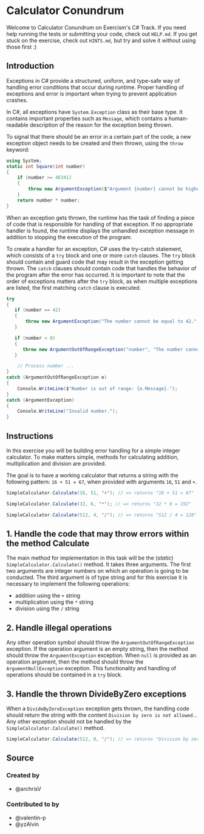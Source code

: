 # Calculator Conundrum

Welcome to Calculator Conundrum on Exercism's C# Track.
If you need help running the tests or submitting your code, check out `HELP.md`.
If you get stuck on the exercise, check out `HINTS.md`, but try and solve it without using those first :)

## Introduction

Exceptions in C# provide a structured, uniform, and type-safe way of handling error conditions that occur during runtime. Proper handling of exceptions and error is important when trying to prevent application crashes.

In C#, all exceptions have `System.Exception` class as their base type. It contains important properties such as `Message`, which contains a human-readable description of the reason for the exception being thrown.

To signal that there should be an error in a certain part of the code, a new exception object needs to be created and then thrown, using the `throw` keyword:

```csharp
using System;
static int Square(int number)
{
    if (number >= 46341)
    {
        throw new ArgumentException($"Argument {number} cannot be higher than 46340 as its' square doesn't fit into int type.");
    }
    return number * number;
}
```

When an exception gets thrown, the runtime has the task of finding a piece of code that is responsible for handling of that exception. If no appropriate handler is found, the runtime displays the unhandled exception message in addition to stopping the execution of the program.

To create a handler for an exception, C# uses the try-catch statement, which consists of a `try` block and one or more `catch` clauses. The `try` block should contain and guard code that may result in the exception getting thrown. The `catch` clauses should contain code that handles the behavior of the program after the error has occurred. It is important to note that the order of exceptions matters after the `try` block, as when multiple exceptions are listed, the first matching `catch` clause is executed.

```csharp
try
{
   if (number == 42)
   {
       throw new ArgumentException("The number cannot be equal to 42.", "number");
   }

   if (number < 0)
   {
      throw new ArgumentOutOfRangeException("number", "The number cannot be negative.");
   }

    // Process number ...
}
catch (ArgumentOutOfRangeException e)
{
    Console.WriteLine($"Number is out of range: {e.Message}.");
}
catch (ArgumentException)
{
    Console.WriteLine("Invalid number.");
}
```

## Instructions

In this exercise you will be building error handling for a simple integer calculator. To make matters simple, methods for calculating addition, multiplication and division are provided.

The goal is to have a working calculator that returns a string with the following pattern: `16 + 51 = 67`, when provided with arguments `16`, `51` and `+`.

```csharp
SimpleCalculator.Calculate(16, 51, "+"); // => returns "16 + 51 = 67"

SimpleCalculator.Calculate(32, 6, "*"); // => returns "32 * 6 = 192"

SimpleCalculator.Calculate(512, 4, "/"); // => returns "512 / 4 = 128"
```

## 1. Handle the code that may throw errors within the method Calculate

The main method for implementation in this task will be the (_static_) `SimpleCalculator.Calculate()` method. It takes three arguments. The first two arguments are integer numbers on which an operation is going to be conducted. The third argument is of type string and for this exercise it is necessary to implement the following operations:

- addition using the `+` string
- multiplication using the `*` string
- division using the `/` string

## 2. Handle illegal operations

Any other operation symbol should throw the `ArgumentOutOfRangeException` exception. If the operation argument is an empty string, then the method should throw the `ArgumentException` exception. When `null` is provided as an operation argument, then the method should throw the `ArgumentNullException` exception. This functionality and handling of operations should be contained in a `try` block.

## 3. Handle the thrown DivideByZero exceptions

When a `DivideByZeroException` exception gets thrown, the handling code should return the string with the content `Division by zero is not allowed.`. Any other exception should not be handled by the `SimpleCalculator.Calculate()` method.

```csharp
SimpleCalculator.Calculate(512, 0, "/"); // => returns "Division by zero is not allowed."
```

## Source

### Created by

- @archrisV

### Contributed to by

- @valentin-p
- @yzAlvin